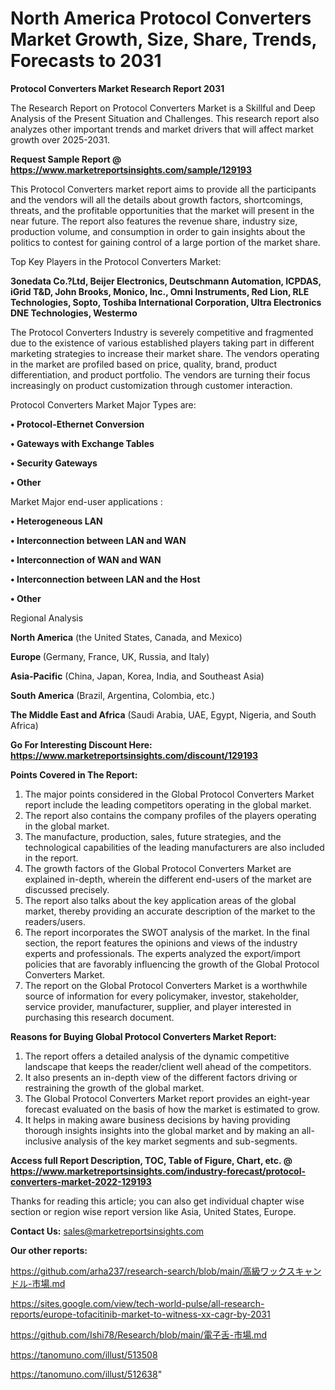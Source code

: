 # North America Protocol Converters Market Growth, Size, Share, Trends, Forecasts to 2031

<strong>Protocol Converters Market Research Report 2031</strong>

The Research Report on Protocol Converters Market is a Skillful and Deep Analysis of the Present Situation and Challenges. This research report also analyzes other important trends and market drivers that will affect market growth over 2025-2031.

<strong>Request Sample Report @ <a href=https://www.marketreportsinsights.com/sample/129193>https://www.marketreportsinsights.com/sample/129193</a></strong>

This Protocol Converters market report aims to provide all the participants and the vendors will all the details about growth factors, shortcomings, threats, and the profitable opportunities that the market will present in the near future. The report also features the revenue share, industry size, production volume, and consumption in order to gain insights about the politics to contest for gaining control of a large portion of the market share.

Top Key Players in the Protocol Converters Market:

<strong>3onedata Co.?Ltd, Beijer Electronics, Deutschmann Automation, ICPDAS, iGrid T&D, John Brooks, Monico, Inc., Omni Instruments, Red Lion, RLE Technologies, Sopto, Toshiba International Corporation, Ultra Electronics DNE Technologies, Westermo</strong>

The Protocol Converters Industry is severely competitive and fragmented due to the existence of various established players taking part in different marketing strategies to increase their market share. The vendors operating in the market are profiled based on price, quality, brand, product differentiation, and product portfolio. The vendors are turning their focus increasingly on product customization through customer interaction.

Protocol Converters Market Major Types are:

<strong>• Protocol-Ethernet Conversion

• Gateways with Exchange Tables

• Security Gateways

• Other</strong>

Market Major end-user applications :

<strong>• Heterogeneous LAN

• Interconnection between LAN and WAN

• Interconnection of WAN and WAN

• Interconnection between LAN and the Host

• Other</strong>

Regional Analysis

</u><strong><b>North America</b></strong> (the United States, Canada, and Mexico)

<strong><b>Europe </b></strong>(Germany, France, UK, Russia, and Italy)

<strong><b>Asia-Pacific</b></strong> (China, Japan, Korea, India, and Southeast Asia)

<strong><b>South America</b></strong> (Brazil, Argentina, Colombia, etc.)

<strong><b>The Middle East and Africa</b></strong> (Saudi Arabia, UAE, Egypt, Nigeria, and South Africa)

<strong>Go For Interesting Discount Here: <a href=https://www.marketreportsinsights.com/discount/129193>https://www.marketreportsinsights.com/discount/129193</a></strong>

<strong>Points Covered in The Report:</strong>
<ol>
  <li>The major points considered in the Global Protocol Converters Market report include the leading competitors operating in the global market.</li>
  <li>The report also contains the company profiles of the players operating in the global market.</li>
  <li>The manufacture, production, sales, future strategies, and the technological capabilities of the leading manufacturers are also included in the report.</li>
  <li>The growth factors of the Global Protocol Converters Market are explained in-depth, wherein the different end-users of the market are discussed precisely.</li>
  <li>The report also talks about the key application areas of the global market, thereby providing an accurate description of the market to the readers/users.</li>
  <li>The report incorporates the SWOT analysis of the market. In the final section, the report features the opinions and views of the industry experts and professionals. The experts analyzed the export/import policies that are favorably influencing the growth of the Global Protocol Converters Market.</li>
  <li>The report on the Global Protocol Converters Market is a worthwhile source of information for every policymaker, investor, stakeholder, service provider, manufacturer, supplier, and player interested in purchasing this research document.</li>
</ol>
<strong>Reasons for Buying Global Protocol Converters Market Report:</strong>

<ol>
  <li>The report offers a detailed analysis of the dynamic competitive landscape that keeps the reader/client well ahead of the competitors.</li>
  <li>It also presents an in-depth view of the different factors driving or restraining the growth of the global market.</li>
  <li>The Global Protocol Converters Market report provides an eight-year forecast evaluated on the basis of how the market is estimated to grow.</li>
  <li>It helps in making aware business decisions by having providing thorough insights insights into the global market and by making an all-inclusive analysis of the key market segments and sub-segments.</li>
</ol>
<strong>Access full Report Description, TOC, Table of Figure, Chart, etc. @ <a href=https://www.marketreportsinsights.com/industry-forecast/protocol-converters-market-2022-129193>https://www.marketreportsinsights.com/industry-forecast/protocol-converters-market-2022-129193</a></strong>


Thanks for reading this article; you can also get individual chapter wise section or region wise report version like Asia, United States, Europe.

<strong>Contact Us:</strong>
sales@marketreportsinsights.com

<strong>Our other reports:</strong>

<a href=https://github.com/arha237/research-search/blob/main/高級ワックスキャンドル-市場.md>https://github.com/arha237/research-search/blob/main/高級ワックスキャンドル-市場.md</a>

<a href=https://sites.google.com/view/tech-world-pulse/all-research-reports/europe-tofacitinib-market-to-witness-xx-cagr-by-2031>https://sites.google.com/view/tech-world-pulse/all-research-reports/europe-tofacitinib-market-to-witness-xx-cagr-by-2031</a>

<a href=https://github.com/Ishi78/Research/blob/main/電子舌-市場.md>https://github.com/Ishi78/Research/blob/main/電子舌-市場.md</a>

<a href=https://tanomuno.com/illust/513508>https://tanomuno.com/illust/513508</a>

<a href=https://tanomuno.com/illust/512638>https://tanomuno.com/illust/512638</a>"
